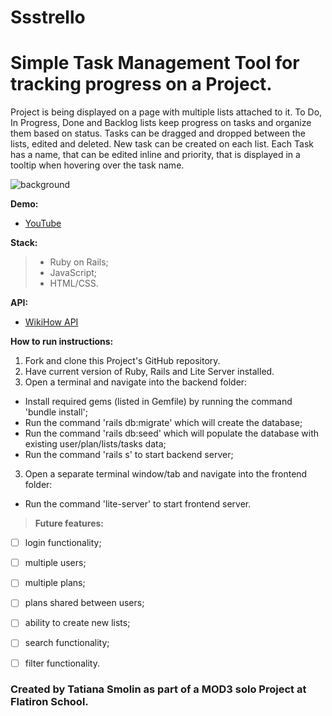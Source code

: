 # Ssstrello

# Simple Task Management Tool for tracking progress on a Project. 

Project is being displayed on a page with multiple lists attached to it.
To Do, In Progress, Done and Backlog lists keep progress on tasks and organize them based on status.
Tasks can be dragged and dropped between the lists, edited and deleted. New task can be created on each list.
Each Task has a name, that can be edited inline and priority, that is displayed in a tooltip when hovering over the task name.

![background](/Ssstrello.png)

**Demo:**
- [YouTube]()

**Stack:**
> - Ruby on Rails;
> - JavaScript;
> - HTML/CSS.

**API:**
- [WikiHow API](https://rapidapi.com/hargrimm/api/wikihow)

**How to run instructions:**
1. Fork and clone this Project's GitHub repository.  
2. Have current version of Ruby, Rails and Lite Server installed.
3. Open a terminal and navigate into the backend folder:
* Install required gems (listed in Gemfile) by running the command 'bundle install';
* Run the command 'rails db:migrate' which will create the database;
* Run the command 'rails db:seed' which will populate the database with existing user/plan/lists/tasks data;
* Run the command 'rails s' to start backend server;
3. Open a separate terminal window/tab and navigate into the frontend folder:
* Run the command 'lite-server' to start frontend server.


> **Future features:**
- [ ] login functionality;
- [ ] multiple users;
- [ ] multiple plans;
- [ ] plans shared between users;
- [ ] ability to create new lists;
- [ ] search functionality;
- [ ] filter functionality.


### Created by Tatiana Smolin as part of a MOD3 solo Project at Flatiron School.
